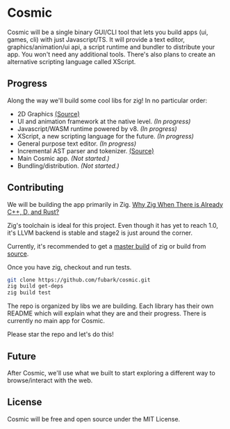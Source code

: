 # Cosmic

Cosmic will be a single binary GUI/CLI tool that lets you build apps (ui, games, cli) with just Javascript/TS. It will provide a text editor, graphics/animation/ui api, a script runtime and bundler to distribute your app. You won't need any additional tools. There's also plans to create an alternative scripting language called XScript.

## Progress
Along the way we'll build some cool libs for zig! In no particular order:
- 2D Graphics [(Source)](https://github.com/fubark/cosmic/tree/master/graphics)
- UI and animation framework at the native level. *(In progress)*
- Javascript/WASM runtime powered by v8. *(In progress)*
- XScript, a new scripting language for the future. *(In progress)*
- General purpose text editor. *(In progress)*
- Incremental AST parser and tokenizer. [(Source)](https://github.com/fubark/cosmic/tree/master/parser)
- Main Cosmic app. *(Not started.)*
- Bundling/distribution. *(Not started.)*

## Contributing
We will be building the app primarily in Zig.
[Why Zig When There is Already C++, D, and Rust?](https://ziglang.org/learn/why_zig_rust_d_cpp)

Zig's toolchain is ideal for this project. Even though it has yet to reach 1.0, it's LLVM backend is stable and stage2 is just around the corner.

Currently, it's recommended to get a [master build](https://ziglang.org/download/) of zig or build from [source](https://github.com/ziglang/zig).

Once you have zig, checkout and run tests.
```sh
git clone https://github.com/fubark/cosmic.git
zig build get-deps
zig build test
```

The repo is organized by libs we are building. Each library has their own README which will explain what they are and their progress. There is currently no main app for Cosmic.

Please star the repo and let's do this!

## Future

After Cosmic, we'll use what we built to start exploring a different way to browse/interact with the web. 

## License

Cosmic will be free and open source under the MIT License.